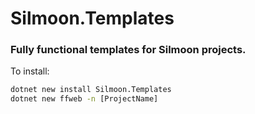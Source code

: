 <!-- Provide an overview of what your template package does and how to get started.
Consider previewing the README before uploading (https://learn.microsoft.com/en-us/nuget/nuget-org/package-readme-on-nuget-org#preview-your-readme). -->

# Silmoon.Templates

### Fully functional templates for Silmoon projects.
To install:
```cmd
dotnet new install Silmoon.Templates
dotnet new ffweb -n [ProjectName]
```